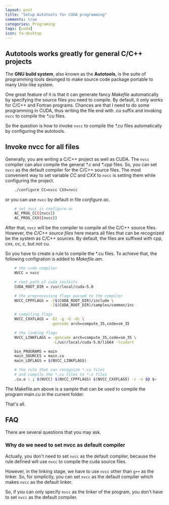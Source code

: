 ```yaml
---
layout: post
title: "Setup Autotools for CUDA programming"
comments: true
categories: Programing
tags: [cuda]
icon: fa-desktop
---
```


## Autotools works greatly for general C/C++ projects
The **GNU build system**, also known as the **Autotools**, is the suite of
programming tools desinged to make source code package portable to many
Unix-like system.

One great feature of it is that it can generate fancy *Makefile*
automatically by specifying the source files you need to compile. By
default, it only works for C/C++ and Fortran programs. Chances are that I
need to do some programming in CUDA, thus writing the file end with .cu
suffix and invoking `nvcc` to compile the _*.cu_ files.

So the question is how to invoke `nvcc` to compile the _*.cu_ files
automatically by configuring the autotools.

## Invoke nvcc for all files
Generally, you are writing a C/C++ project as well as CUDA. The `nvcc`
compiler can also compile the general _*.c_ and _*.cpp_ files. So, you can
set `nvcc` as the default compiler for the C/C++ source files. The most
convenient way to set variable *CC* and *CXX* to `nvcc` is setting them
while configuring the project.

``` bash
    ./configure CC=nvcc CXX=nvcc
```

or you can use `nvcc` by default in file *configure.ac*.

``` bash
    # set nvcc in configure.ac
    AC_PROG_CC([nvcc])
    AC_PROG_CXX([nvcc])
```

After that, `nvcc` will be the compiler to compile all the C/C++ source
files. However, the *C/C++ source files* here means all files that can
be recognized be the system as C/C++ sources. By default, the files are
suffixed with cpp, cxx, cc, c, but not cu.

So you have to create a rule to compile the *.cu files. To achieve that,
the following configration is added to *Makefile.am*.

``` bash
    # the cuda compiler
    NVCC = nvcc

    # root path of cuda toolkits
    CUDA_ROOT_DIR = /usr/local/cuda-5.0

    # the preprocessing flags passed to the compiler
    NVCC_CPPFLAGS = -I$(CUDA_ROOT_DIR)/include \
                    -I$(CUDA_ROOT_DIR)/samples/common/inc

    # compiling flags
    NVCC_CXXFLAGS = -O2 -g -G -dc \
                    -gencode arch=compute_35,code=sm_35

    # the linking flags
    NVCC_LINKFLAGS = -gencode arch=compute_35,code=sm_35 \
                     -L/usr/local/cuda-5.0/lib64 -lcudart

    bin_PROGRAMS = main
    main_SOURCES = main.cu
    main_LDFLAGS = $(NVCC_LINKFLAGS)

    # the rule that can recognize *.cu files
    # and compile the *.cu files to *.o files
    .cu.o : ; $(NVCC) $(NVCC_CPPFLAGS) $(NVCC_CXXFLAGS) -c -o $@ $<

```

The Makefile.am above is a sample that can be used to compile the program
main.cu in the current folder.

That's all.

## FAQ
There are several questions that you may ask.

### Why do we need to set nvcc as default compiler

Actually, you don't need to set `nvcc` as the default compiler, because the
rule defined will use `nvcc` to compile the cuda source files.

However, in the linking stage, we have to use `nvcc` other than `g++` as
the linker. So, for simplicity, you can set `nvcc` as the default compiler
which makes `nvcc` as the default linker.

So, if you can only specify `nvcc` as the linker of the program, you don't
have to set `nvcc` as the default compiler.
